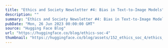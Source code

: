 ```yaml
---
title: "Ethics and Society Newsletter #4: Bias in Text-to-Image Models"
description: ""
summary: "Ethics and Society Newsletter #4: Bias in Text-to-Image Models TL;DR: We need better ways of evaluat..."
pubDate: "Mon, 26 Jun 2023 00:00:00 GMT"
source: "Hugging Face Blog"
url: "https://huggingface.co/blog/ethics-soc-4"
thumbnail: "https://huggingface.co/blog/assets/152_ethics_soc_4/ethics_4_thumbnail.png"
---
```


